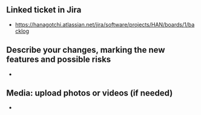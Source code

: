 ## Linked ticket in Jira
- https://hanagotchi.atlassian.net/jira/software/projects/HAN/boards/1/backlog

## Describe your changes, marking the new features and possible risks
-

## Media: upload photos or videos (if needed)
- 
